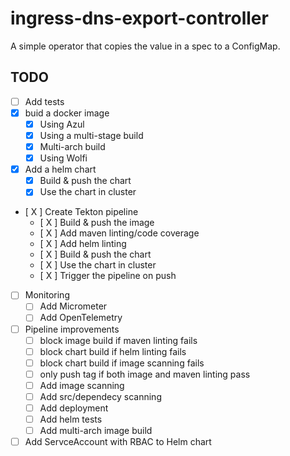# ingress-dns-export-controller

A simple operator that copies the value in a spec to a ConfigMap.

## TODO

* [ ] Add tests
* [X] buid a docker image
  * [X] Using Azul
  * [X] Using a multi-stage build
  * [X] Multi-arch build
  * [X] Using Wolfi
* [X] Add a helm chart
  * [X] Build & push the chart
  * [X] Use the chart in cluster
* [ X ] Create Tekton pipeline
  * [ X ] Build & push the image
  * [ X ] Add maven linting/code coverage
  * [ X ] Add helm linting
  * [ X ] Build & push the chart
  * [ X ] Use the chart in cluster
  * [ X ] Trigger the pipeline on push
* [ ] Monitoring
  * [ ] Add Micrometer
  * [ ] Add OpenTelemetry
*  [ ] Pipeline improvements
  * [  ] block image build if maven linting fails
  * [  ] block chart build if helm linting fails
  * [  ] block chart build if image scanning fails
  * [  ] only push tag if both image and maven linting pass
  * [  ] Add image scanning
  * [  ] Add src/dependecy scanning
  * [  ] Add deployment
  * [  ] Add helm tests
  * [  ] Add multi-arch image build
* [ ] Add ServceAccount with RBAC to Helm chart
